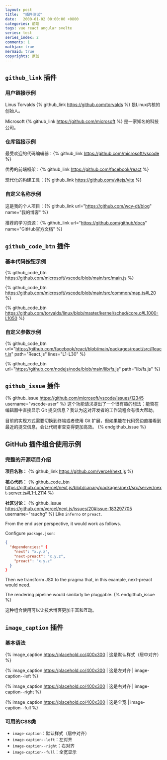 ```yaml
---
layout: post
title:  "插件测试"
date:   2000-01-02 00:00:00 +0800
categories: 前端
tags: vue react angular svelte
series: test
series_index: 2
comments: 1
mathjax: true
mermaid: true
copyrights: 原创
---
```


## `github_link` 插件

### 用户链接示例

Linus Torvalds {% github_link https://github.com/torvalds %} 是Linux内核的创始人。

Microsoft {% github_link https://github.com/microsoft %} 是一家知名的科技公司。

### 仓库链接示例

最受欢迎的代码编辑器：{% github_link https://github.com/microsoft/vscode %}

优秀的前端框架：{% github_link https://github.com/facebook/react %}

现代化的构建工具：{% github_link https://github.com/vitejs/vite %}

### 自定义名称示例

这是我的个人项目：{% github_link url="https://github.com/wcy-dt/blog" name="我的博客" %}

推荐的学习资源：{% github_link url="https://github.com/github/docs" name="GitHub官方文档" %}

## `github_code_btn` 插件

### 基本代码按钮示例

{% github_code_btn https://github.com/microsoft/vscode/blob/main/src/main.js %}

{% github_code_btn https://github.com/microsoft/vscode/blob/main/src/common/map.ts#L20 %}

{% github_code_btn https://github.com/torvalds/linux/blob/master/kernel/sched/core.c#L1000-L1050 %}

### 自定义参数示例

{% github_code_btn url="https://github.com/facebook/react/blob/main/packages/react/src/React.js" path="React.js" lines="L1-L30" %}

{% github_code_btn url="https://github.com/nodejs/node/blob/main/lib/fs.js" path="lib/fs.js" %}

## `github_issue` 插件

{% github_issue https://github.com/microsoft/vscode/issues/12345 username="vscode-user" %}
这个功能请求提出了一个很有趣的想法：能否在编辑器中直接显示 Git 提交信息？我认为这对开发者的工作流程会有很大帮助。

目前的实现方式需要切换到终端或者使用 Git 扩展，但如果能在代码旁边直接看到最近的提交信息，会让代码审查变得更加高效。
{% endgithub_issue %}

## GitHub 插件组合使用示例

### 完整的开源项目介绍

**项目名称：** {% github_link https://github.com/vercel/next.js %}

**核心代码：** {% github_code_btn https://github.com/vercel/next.js/blob/canary/packages/next/src/server/next-server.ts#L1-L2114 %}

**社区讨论：**
{% github_issue https://github.com/vercel/next.js/issues/20#issue-183297705 username="rauchg" %}
Like `inferno` or `preact`.

From the end user perspective, it would work as follows.

Configure `package.json`:

```json
{
  "dependencies:" {
    "next": "x.y.z",
    "next-preact": "x.y.z",
    "preact": "x.y.z"
  }
}
```

Then we transform JSX to the pragma that, in this example, next-preact would need.

The rendering pipeline would similarly be pluggable.
{% endgithub_issue %}

这种组合使用可以让技术博客更加丰富和互动。

## `image_caption` 插件

### 基本语法

{% image_caption https://placehold.co/400x300 | 这是默认样式（居中对齐） %}

{% image_caption https://placehold.co/400x300 | 这是左对齐 | image-caption--left %}

{% image_caption https://placehold.co/400x300 | 这是右对齐 | image-caption--right %}

{% image_caption https://placehold.co/400x300 | 这是全宽 | image-caption--full %}

### 可用的CSS类

- `image-caption`：默认样式（居中对齐）
- `image-caption--left`：左对齐
- `image-caption--right`：右对齐
- `image-caption--full`：全宽显示
